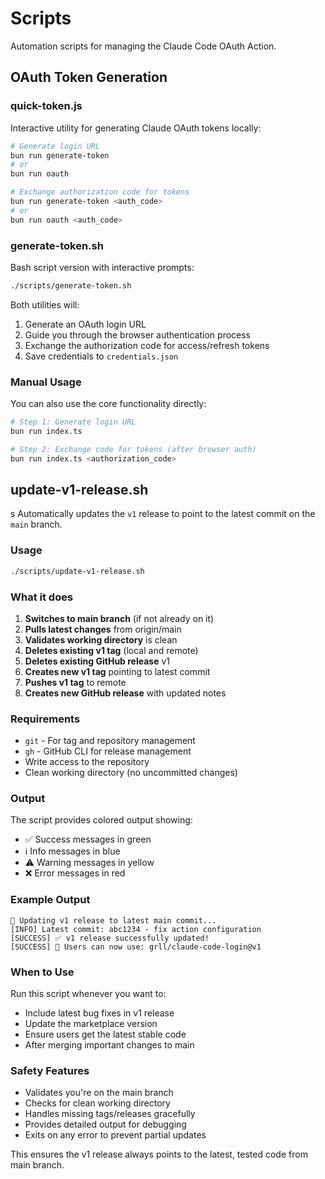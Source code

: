 # Scripts

Automation scripts for managing the Claude Code OAuth Action.

## OAuth Token Generation

### quick-token.js

Interactive utility for generating Claude OAuth tokens locally:

```bash
# Generate login URL
bun run generate-token
# or
bun run oauth

# Exchange authorization code for tokens
bun run generate-token <auth_code>
# or
bun run oauth <auth_code>
```

### generate-token.sh

Bash script version with interactive prompts:

```bash
./scripts/generate-token.sh
```

Both utilities will:
1. Generate an OAuth login URL
2. Guide you through the browser authentication process  
3. Exchange the authorization code for access/refresh tokens
4. Save credentials to `credentials.json`

### Manual Usage

You can also use the core functionality directly:

```bash
# Step 1: Generate login URL
bun run index.ts

# Step 2: Exchange code for tokens (after browser auth)
bun run index.ts <authorization_code>
```

## update-v1-release.sh
s
Automatically updates the `v1` release to point to the latest commit on the `main` branch.

### Usage

```bash
./scripts/update-v1-release.sh
```

### What it does

1. **Switches to main branch** (if not already on it)
2. **Pulls latest changes** from origin/main
3. **Validates working directory** is clean
4. **Deletes existing v1 tag** (local and remote)
5. **Deletes existing GitHub release** v1
6. **Creates new v1 tag** pointing to latest commit
7. **Pushes v1 tag** to remote
8. **Creates new GitHub release** with updated notes

### Requirements

- `git` - For tag and repository management
- `gh` - GitHub CLI for release management
- Write access to the repository
- Clean working directory (no uncommitted changes)

### Output

The script provides colored output showing:
- ✅ Success messages in green
- ℹ️ Info messages in blue  
- ⚠️ Warning messages in yellow
- ❌ Error messages in red

### Example Output

```
🚀 Updating v1 release to latest main commit...
[INFO] Latest commit: abc1234 - fix action configuration
[SUCCESS] ✅ v1 release successfully updated!
[SUCCESS] 🎯 Users can now use: grll/claude-code-login@v1
```

### When to Use

Run this script whenever you want to:
- Include latest bug fixes in v1 release
- Update the marketplace version
- Ensure users get the latest stable code
- After merging important changes to main

### Safety Features

- Validates you're on the main branch
- Checks for clean working directory
- Handles missing tags/releases gracefully
- Provides detailed output for debugging
- Exits on any error to prevent partial updates

This ensures the v1 release always points to the latest, tested code from main branch.